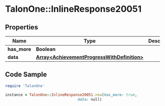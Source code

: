 # TalonOne::InlineResponse20051

## Properties

Name | Type | Description | Notes
------------ | ------------- | ------------- | -------------
**has_more** | **Boolean** |  | 
**data** | [**Array&lt;AchievementProgressWithDefinition&gt;**](AchievementProgressWithDefinition.md) |  | 

## Code Sample

```ruby
require 'TalonOne'

instance = TalonOne::InlineResponse20051.new(has_more: true,
                                 data: null)
```


